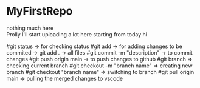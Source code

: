 # MyFirstRepo
nothing much here
<br>
Prolly I'll start uploading a lot here starting from today
hi

#git status -> for checking status 
#git add <filename> -> for adding changes to be commited -> git add . -> all files
#git commit -m "description" -> to commit changes
#git push origin main -> to push changes to github 
#git branch => checking current branch
#git checkout -m "branch name"  => creating new branch
#git checkout "branch name" => switching to branch
#git pull origin main => pulling the merged changes to vscode
